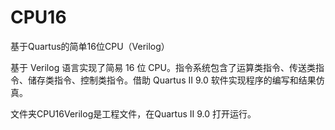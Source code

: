 # CPU16
基于Quartus的简单16位CPU（Verilog）

基于 Verilog 语言实现了简易 16 位 CPU。指令系统包含了运算类指令、传送类指令、储存类指令、控制类指令。借助 Quartus II 9.0 软件实现程序的编写和结果仿真。

文件夹CPU16Verilog是工程文件，在Quartus II 9.0 打开运行。
